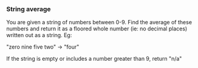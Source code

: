 ### String average

You are given a string of numbers between 0-9. Find the average of these numbers and return it as a floored whole number (ie: no decimal places) written out as a string. Eg:

"zero nine five two" -> "four"

If the string is empty or includes a number greater than 9, return "n/a"

